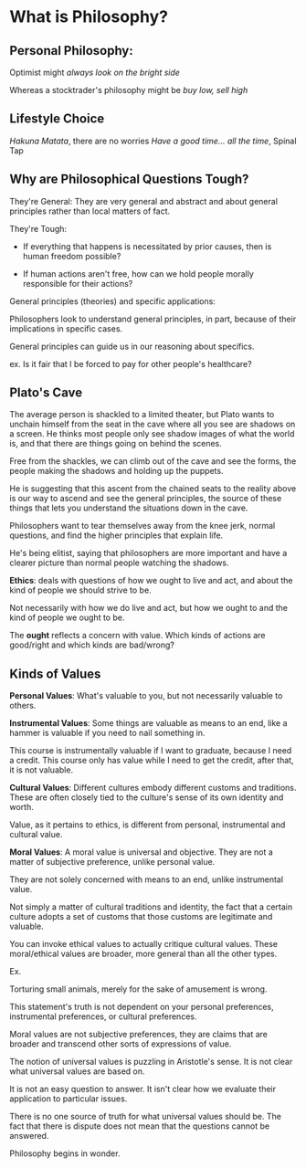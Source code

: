 # What is Philosophy?

## Personal Philosophy:

Optimist might *always look on the bright side*

Whereas a stocktrader's philosophy might be *buy low, sell high*

## Lifestyle Choice

*Hakuna Matata*, there are no worries
*Have a good time... all the time*, Spinal Tap

## Why are Philosophical Questions Tough?

They're General: They are very general and abstract and about general principles rather than local matters of fact.

They're Tough:

* If everything that happens is necessitated by prior causes, then is human freedom possible?

* If human actions aren't free, how can we hold people morally responsible for their actions?

General principles (theories) and specific applications:

Philosophers look to understand general principles, in part, because of their implications in specific cases.

General principles can guide us in our reasoning about specifics.

ex. Is it fair that I be forced to pay for other people's healthcare?

## Plato's Cave

The average person is shackled to a limited theater, but Plato wants to unchain himself from the seat in the cave where all you see are shadows on a screen. He thinks most people only see shadow images of what the world is, and that there are things going on behind the scenes.

Free from the shackles, we can climb out of the cave and see the forms, the people making the shadows and holding up the puppets.

He is suggesting that this ascent from the chained seats to the reality above is our way to ascend and see the general principles, the source of these things that lets you understand the situations down in the cave.

Philosophers want to tear themselves away from the knee jerk, normal questions, and find the higher principles that explain life.

He's being elitist, saying that philosophers are more important and have a clearer picture than normal people watching the shadows.

**Ethics**: deals with questions of how we ought to live and act, and about the kind of people we should strive to be.

Not necessarily with how we do live and act, but how we ought to and the kind of people we ought to be.

The **ought** reflects a concern with value. Which kinds of actions are good/right and which kinds are bad/wrong?

## Kinds of Values

**Personal Values**: What's valuable to you, but not necessarily valuable to others.

**Instrumental Values**: Some things are valuable as means to an end, like a hammer is valuable if you need to nail something in.

This course is instrumentally valuable if I want to graduate, because I need a credit. This course only has value while I need to get the credit, after that, it is not valuable.

**Cultural Values**: Different cultures embody different customs and traditions. These are often closely tied to the culture's sense of its own identity and worth.

Value, as it pertains to ethics, is different from personal, instrumental and cultural value.

**Moral Values**: A moral value is universal and objective. They are not a matter of subjective preference, unlike personal value.

They are not solely concerned with means to an end, unlike instrumental value.

Not simply a matter of cultural traditions and identity, the fact that a certain culture adopts a set of customs that those customs are legitimate and valuable.

You can invoke ethical values to actually critique cultural values. These moral/ethical values are broader, more general than all the other types.

Ex.

Torturing small animals, merely for the sake of amusement is wrong.

This statement's truth is not dependent on your personal preferences, instrumental preferences, or cultural preferences.

Moral values are not subjective preferences, they are claims that are broader and transcend other sorts of expressions of value.

The notion of universal values is puzzling in Aristotle's sense. It is not clear what universal values are based on.

It is not an easy question to answer. It isn't clear how we evaluate their application to particular issues.

There is no one source of truth for what universal values should be. The fact that there is dispute does not mean that the questions cannot be answered.

Philosophy begins in wonder.
